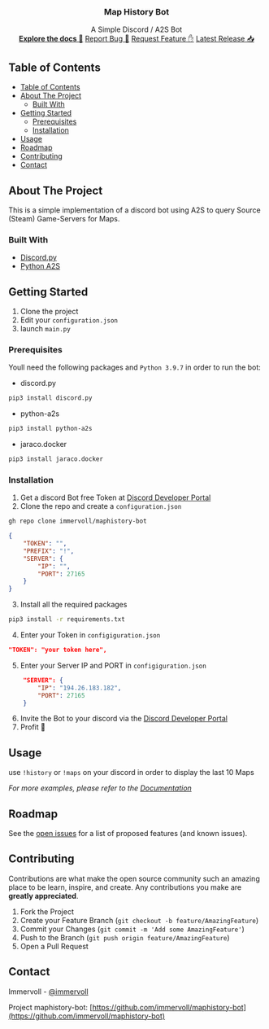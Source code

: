 <!-- PROJECT LOGO -->
<br />
<p align="center">
    <h3 align="center">Map History Bot</h3>
    <p align="center">
        A Simple Discord / A2S Bot
        <br />
        <a href="https://github.com/immervoll/maphistory-bot"><strong>Explore the docs 📖</strong></a>
        <a href="https://github.com/immervoll/maphistory-bot/issues">Report Bug 🐛</a>
        <a href="https://github.com/immervoll/maphistory-bot/issues">Request Feature ✋</a>
        <a href="https://github.com/immervoll/maphistory-bot/releases/">Latest Release 📥</a>
    </p>
</p>

<!-- TABLE OF CONTENTS -->

## Table of Contents

- [Table of Contents](#table-of-contents)
- [About The Project](#about-the-project)
  - [Built With](#built-with)
- [Getting Started](#getting-started)
  - [Prerequisites](#prerequisites)
  - [Installation](#installation)
- [Usage](#usage)
- [Roadmap](#roadmap)
- [Contributing](#contributing)
- [Contact](#contact)

<!-- ABOUT THE PROJECT -->

## About The Project

This is a simple implementation of a discord bot using A2S to query Source (Steam) Game-Servers for Maps.

### Built With

- [Discord.py](https://github.com/Rapptz/discord.py)
- [Python A2S](https://github.com/Yepoleb/python-a2s)

<!-- GETTING STARTED -->

## Getting Started

1.  Clone the project
2.  Edit your `configuration.json`
3.  launch `main.py`

### Prerequisites

Youll need the following packages and `Python 3.9.7` in order to run the bot:

- discord.py

```sh
pip3 install discord.py
```

- python-a2s

```sh
pip3 install python-a2s
```
- jaraco.docker
```sh
pip3 install jaraco.docker
```
### Installation

1. Get a discord Bot free Token at [Discord Developer Portal](https://discord.com/developers/applications)
2. Clone the repo and create a `configuration.json`

```sh
gh repo clone immervoll/maphistory-bot
```
```json
{
    "TOKEN": "",
    "PREFIX": "!",
    "SERVER": {
        "IP": "",
        "PORT": 27165
    }
}
```

3. Install all the required packages

```sh
pip3 install -r requirements.txt
```

4. Enter your Token in `configiguration.json`

```JSON
"TOKEN": "your token here",
```

5. Enter your Server IP and PORT in `configiguration.json`

```JSON
    "SERVER": {
        "IP": "194.26.183.182",
        "PORT": 27165
    }
```

6. Invite the Bot to your discord via the [Discord Developer Portal](https://discord.com/developers/applications)
7. Profit 💯

<!-- USAGE EXAMPLES -->

## Usage

use `!history` or `!maps` on your discord in order to display the last 10 Maps

_For more examples, please refer to the [Documentation](https://github.com/immervoll/maphistory-bot)_

<!-- ROADMAP -->

## Roadmap

See the [open issues](https://github.com/immervoll/maphistory-bot/issues) for a list of proposed features (and known issues).

<!-- CONTRIBUTING -->

## Contributing

Contributions are what make the open source community such an amazing place to be learn, inspire, and create. Any contributions you make are **greatly appreciated**.

1. Fork the Project
2. Create your Feature Branch (`git checkout -b feature/AmazingFeature`)
3. Commit your Changes (`git commit -m 'Add some AmazingFeature'`)
4. Push to the Branch (`git push origin feature/AmazingFeature`)
5. Open a Pull Request

<!-- CONTACT -->

## Contact

Immervoll - [@immervoll](https://twitter.com/allswabbelvull)

Project maphistory-bot: [https://github.com/immervoll/maphistory-bot](https://github.com/immervoll/maphistory-bot)
